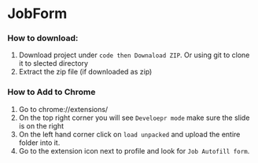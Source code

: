 # JobForm

### How to download:
1. Download project under `code then Downaload ZIP`.  Or using git to clone it to slected directory
2. Extract the zip file (if downloaded as zip)

### How to Add to Chrome
1. Go to chrome://extensions/
2. On the top right corner you will see `Develoepr mode` make sure the slide is on the right
3. On the left hand corner click on `load unpacked` and upload the entire folder into it.
4. Go to the extension icon next to profile and look for `Job Autofill form`.